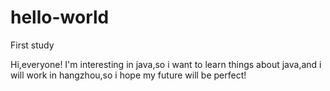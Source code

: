# hello-world
First study

Hi,everyone!
  I'm interesting in java,so i want to learn things about java,and i will work in hangzhou,so i hope my future will be perfect!
